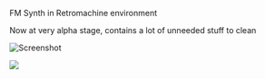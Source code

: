 FM Synth in Retromachine environment

Now at very alpha stage, contains a lot of unneeded stuff to clean

![Screenshot](https://github.com/pik33/20180824-retro-fm/tree/master/img/synth.jpg)

<p>
    <img src="img/synth.img"  />
</p>
